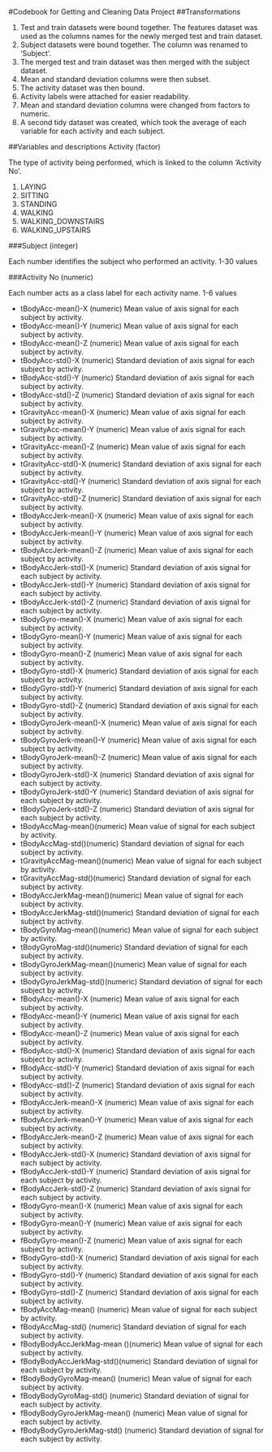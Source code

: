 #Codebook for Getting and Cleaning Data Project
##Transformations
1.	Test and train datasets were bound together. The features dataset was used as the columns names for the newly merged test and train dataset.
2.	Subject datasets were bound together. The column was renamed to ‘Subject’.
3.	The merged test and train dataset was then merged with the subject dataset.
4.	Mean and standard deviation columns were then subset.
5.	The activity dataset was then bound.
6.	Activity labels were attached for easier readability.
7.	Mean and standard deviation columns were changed from factors to numeric.
8.	A second tidy dataset was created, which took the average of each variable for each activity and each subject.

##Variables and descriptions
Activity (factor)

The type of activity being performed, which is linked to the column ‘Activity No’.

1.	LAYING 
2.	SITTING
3.	STANDING
4.	WALKING
5.	WALKING_DOWNSTAIRS
6.	WALKING_UPSTAIRS

###Subject (integer)

Each number identifies the subject who performed an activity.
1-30 values
 
###Activity No (numeric)

Each number acts as a class label for each activity name.
1-6 values

- tBodyAcc-mean()-X (numeric) Mean value of axis signal for each subject by activity.
- tBodyAcc-mean()-Y (numeric) Mean value of axis signal for each subject by activity.
- tBodyAcc-mean()-Z (numeric) Mean value of axis signal for each subject by activity.
- tBodyAcc-std()-X (numeric) Standard deviation of axis signal for each subject by activity.
- tBodyAcc-std()-Y (numeric) Standard deviation of axis signal for each subject by activity.
- tBodyAcc-std()-Z (numeric) Standard deviation of axis signal for each subject by activity.
- tGravityAcc-mean()-X (numeric) Mean value of axis signal for each subject by activity.
- tGravityAcc-mean()-Y (numeric) Mean value of axis signal for each subject by activity.
- tGravityAcc-mean()-Z (numeric) Mean value of axis signal for each subject by activity.
- tGravityAcc-std()-X (numeric) Standard deviation of axis signal for each subject by activity.
- tGravityAcc-std()-Y (numeric) Standard deviation of axis signal for each subject by activity.
- tGravityAcc-std()-Z (numeric) Standard deviation of axis signal for each subject by activity.
- tBodyAccJerk-mean()-X (numeric) Mean value of axis signal for each subject by activity.
- tBodyAccJerk-mean()-Y (numeric) Mean value of axis signal for each subject by activity.
- tBodyAccJerk-mean()-Z (numeric) Mean value of axis signal for each subject by activity.
- tBodyAccJerk-std()-X (numeric) Standard deviation of axis signal for each subject by activity.
- tBodyAccJerk-std()-Y (numeric) Standard deviation of axis signal for each subject by activity.
- tBodyAccJerk-std()-Z (numeric) Standard deviation of axis signal for each subject by activity.
- tBodyGyro-mean()-X (numeric) Mean value of axis signal for each subject by activity.
- tBodyGyro-mean()-Y (numeric) Mean value of axis signal for each subject by activity.
- tBodyGyro-mean()-Z (numeric) Mean value of axis signal for each subject by activity.
- tBodyGyro-std()-X (numeric) Standard deviation of axis signal for each subject by activity.
- tBodyGyro-std()-Y (numeric) Standard deviation of axis signal for each subject by activity.
- tBodyGyro-std()-Z (numeric) Standard deviation of axis signal for each subject by activity.
- tBodyGyroJerk-mean()-X (numeric) Mean value of axis signal for each subject by activity.
- tBodyGyroJerk-mean()-Y (numeric) Mean value of axis signal for each subject by activity.
- tBodyGyroJerk-mean()-Z (numeric) Mean value of axis signal for each subject by activity.
- tBodyGyroJerk-std()-X (numeric) Standard deviation of axis signal for each subject by activity.
- tBodyGyroJerk-std()-Y (numeric) Standard deviation of axis signal for each subject by activity.
- tBodyGyroJerk-std()-Z (numeric) Standard deviation of axis signal for each subject by activity.
- tBodyAccMag-mean()(numeric) Mean value of signal for each subject by activity.
- tBodyAccMag-std()(numeric) Standard deviation of signal for each subject by activity.
- tGravityAccMag-mean()(numeric) Mean value of signal for each subject by activity.
- tGravityAccMag-std()(numeric) Standard deviation of signal for each subject by activity.
- tBodyAccJerkMag-mean()(numeric) Mean value of signal for each subject by activity.
- tBodyAccJerkMag-std()(numeric) Standard deviation of signal for each subject by activity.
- tBodyGyroMag-mean()(numeric) Mean value of signal for each subject by activity.
- tBodyGyroMag-std()(numeric) Standard deviation of signal for each subject by activity.
- tBodyGyroJerkMag-mean()(numeric) Mean value of signal for each subject by activity.
- tBodyGyroJerkMag-std()(numeric) Standard deviation of signal for each subject by activity.
- fBodyAcc-mean()-X (numeric) Mean value of axis signal for each subject by activity.
- fBodyAcc-mean()-Y (numeric) Mean value of axis signal for each subject by activity.
- fBodyAcc-mean()-Z (numeric) Mean value of axis signal for each subject by activity.
- fBodyAcc-std()-X (numeric) Standard deviation of axis signal for each subject by activity.
- fBodyAcc-std()-Y (numeric) Standard deviation of axis signal for each subject by activity.
- fBodyAcc-std()-Z (numeric) Standard deviation of axis signal for each subject by activity.
- fBodyAccJerk-mean()-X (numeric) Mean value of axis signal for each subject by activity.
- fBodyAccJerk-mean()-Y (numeric) Mean value of axis signal for each subject by activity.
- fBodyAccJerk-mean()-Z (numeric) Mean value of axis signal for each subject by activity.
- fBodyAccJerk-std()-X (numeric) Standard deviation of axis signal for each subject by activity.
- fBodyAccJerk-std()-Y (numeric) Standard deviation of axis signal for each subject by activity.
- fBodyAccJerk-std()-Z (numeric) Standard deviation of axis signal for each subject by activity.
- fBodyGyro-mean()-X (numeric) Mean value of axis signal for each subject by activity.
- fBodyGyro-mean()-Y (numeric) Mean value of axis signal for each subject by activity.
- fBodyGyro-mean()-Z (numeric) Mean value of axis signal for each subject by activity.
- fBodyGyro-std()-X (numeric) Standard deviation of axis signal for each subject by activity.
- fBodyGyro-std()-Y (numeric) Standard deviation of axis signal for each subject by activity.
- fBodyGyro-std()-Z (numeric) Standard deviation of axis signal for each subject by activity.
- fBodyAccMag-mean() (numeric) Mean value of signal for each subject by activity.
- fBodyAccMag-std() (numeric) Standard deviation of signal for each subject by activity.
- fBodyBodyAccJerkMag-mean ()(numeric) Mean value of signal for each subject by activity.
- fBodyBodyAccJerkMag-std()(numeric) Standard deviation of signal for each subject by activity.
- fBodyBodyGyroMag-mean() (numeric) Mean value of signal for each subject by activity.
- fBodyBodyGyroMag-std() (numeric) Standard deviation of signal for each subject by activity.
- fBodyBodyGyroJerkMag-mean() (numeric) Mean value of signal for each subject by activity.
- fBodyBodyGyroJerkMag-std() (numeric) Standard deviation of signal for each subject by activity.
